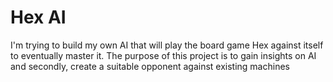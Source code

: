 # Hex AI
 I'm trying to build my own AI that will play the board game Hex against itself to eventually master it. The purpose of this project is to gain insights on AI and secondly, create a suitable opponent against existing machines
